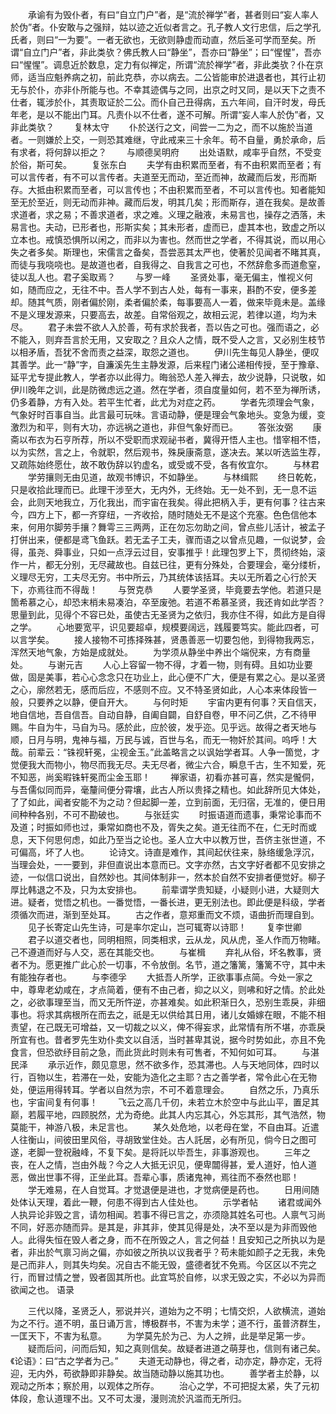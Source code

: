 <!-- { "loadSidebar": true } -->
　　承谕有为毁仆者，有曰“自立门户”者，是“流於禅学”者，甚者则曰“妄人率人於伪”者。仆安敢与之强辩，姑以迹之近似者言之。孔子教人文行忠信，后之学孔氏者，则曰“一为要”。一者无欲也，无欲则静虚而动直，然后圣可学而至矣。所谓“自立门户”者，非此类欤？佛氏教人曰“静坐”，吾亦曰“静坐”；曰“惺惺”，吾亦曰“惺惺”。调息近於数息，定力有似禅定，所谓“流於禅学”者，非此类欤？仆在京师，适当应魁养病之初，前此克恭，亦以病去。二公皆能审於进退者也，其行止初无与於仆，亦非仆所能与也。不幸其迹偶与之同，出京之时又同，是以天下之责不仕者，辄涉於仆，其责取证於二公。而仆自己丑得病，五六年间，自汗时发，母氏年老，是以不能出门耳。凡责仆以不仕者，遂不可解。所谓“妄人率人於伪”者，又非此类欤？
　　复林太守
　　仆於送行之文，间尝一二为之，而不以施於当道者。一则嫌於上交，一则恐其难继，守此戒来三十余年。苟不自量，勇於承命，后有求者，将何辞以拒之？
　　与顺德吴明府
　　出处语默，咸率乎自然，不受变於俗，斯可矣。
　　复张东白
　　夫学有由积累而至者，有不由积累而至者；有可以言传者，有不可以言传者。夫道至无而动，至近而神，故藏而后发，形而斯存。大抵由积累而至者，可以言传也；不由积累而至者，不可以言传也。知者能知至无於至近，则无动而非神。藏而后发，明其几矣；形而斯存，道在我矣。是故善求道者，求之易；不善求道者，求之难。义理之融液，未易言也，操存之洒落，未易言也。夫动，已形者也，形斯实矣；其未形者，虚而已，虚其本也，致虚之所以立本也。戒慎恐惧所以闲之，而非以为害也。然而世之学者，不得其说，而以用心失之者多矣。斯理也，宋儒言之备矣，吾尝恶其太严也，使著於见闻者不睹其真，而徒与我哓哓也。是故道也者，自我得之、自我言之可也，不然辞愈多而道愈窒，徒以乱人也。君子奚取焉？
　　与罗一峰
　　圣贤处事，毫无偏主，惟视义何如，随而应之，无往不中。吾人学不到古人处，每有一事来，斟酌不安，便多差却。随其气质，刚者偏於刚，柔者偏於柔，每事要高人一着，做来毕竟未是。盖缘不是义理发源来，只要高去，故差。自常俗观之，故相云泥，若律以道，均为未尽。
　　君子未尝不欲人入於善，苟有求於我者，吾以告之可也。强而语之，必不能入，则弃吾言於无用，又安取之？且众人之情，既不受人之言，又必别生枝节以相矛盾，吾犹不舍而责之益深，取怨之道也。
　　伊川先生每见人静坐，便叹其善学。此一“静”字，自濂溪先生主静发源，后来程门诸公递相传授，至于豫章、延平尤专提此教人，学者亦以此得力。晦翁恐人差入禅去，故少说静，只说敬，如伊川晚年之训，此是防微虑远之道。然在学者，须自度量如何，若不至为禅所诱，仍多着静，方有入处。若平生忙者，此尤为对症之药。
　　学者先须理会气象，气象好时百事自当。此言最可玩味。言语动静，便是理会气象地头。变急为缓，变激烈为和平，则有大功，亦远祸之道也，非但气象好而已。
　　答张汝弼
　　康斋以布衣为石亨所荐，所以不受职而求观祕书者，冀得开悟人主也。惜宰相不悟，以为实然，言之上，令就职，然后观书，殊戾康斋意，遂决去。某以听选监生荐，又疏陈始终愿仕，故不敢伪辞以钓虚名，或受或不受，各有攸宜尔。
　　与林君
　　学劳攘则无由见道，故观书博识，不如静坐。
　　与林缉熙
　　终日乾乾，只是收拾此理而已。此理干涉至大，无内外，无终始。无一处不到，无一息不运会，此则天地我立，万化我出，而宇宙在我矣。得此把柄入手，更有何事？往古来今，四方上下，都一齐穿纽，一齐收拾，随时随处无不是这个充塞。色色信他本来，何用尔脚劳手攘？舞雩三三两两，正在勿忘勿助之间，曾点些儿活计，被孟子打併出来，便都是鸢飞鱼跃。若无孟子工夫，骤而语之以曾点见趣，一似说梦，会得，虽尧、舜事业，只如一点浮云过目，安事推乎！此理包罗上下，贯彻终始，滚作一片，都无分别，无尽藏故也。自兹已往，更有分殊处，合要理会，毫分缕析，义理尽无穷，工夫尽无穷。书中所云，乃其统体该括耳。夫以无所着之心行於天下，亦焉往而不得哉！
　　与贺克恭
　　人要学圣贤，毕竟要去学他。若道只是箇希慕之心，却恐末梢未易凑泊，卒至废弛。若道不希慕圣贤，我还肯如此学否？思量到此，见得个不容已处，虽使古无圣贤为之依归，我亦住不得，如此方是自得之学。
　　心地要宽平，识见要超卓，规模要阔远，践履要笃实。能此四者，可以言学矣。
　　接人接物不可拣择殊甚，贤愚善恶一切要包他，到得物我两忘，浑然天地气象，方始是成就处。
　　为学须从静坐中养出个端倪来，方有商量处。
　　与谢元吉
　　人心上容留一物不得，才着一物，则有碍。且如功业要做，固是美事，若心心念念只在功业上，此心便不广大，便是有累之心。是以圣贤之心，廓然若无，感而后应，不感则不应。又不特圣贤如此，人心本来体段皆一般，只要养之以静，便自开大。
　　与何时矩
　　宇宙内更有何事？天自信天，地自信地，吾自信吾。自动自静，自阖自闢，自舒自卷，甲不问乙供，乙不待甲赐。牛自为牛，马自为马。感於此，应於彼，发乎迩。见乎远。故得之者天地与顺，日月与明，鬼神与福，万民与诚，百世与名，而无一物奸於其间。呜呼！大哉。前辈云：“铢视轩冕，尘视金玉。”此盖略言之以讽始学者耳。人争一箇觉，才觉便我大而物小，物尽而我无尽。夫无尽者，微尘六合，瞬息千古，生不知爱，死不知恶，尚奚暇铢轩冕而尘金玉耶！
　　禅家语，初看亦甚可喜，然实是儱侗，与吾儒似同而异，毫釐间便分霄壤，此古人所以贵择之精也。如此辞所见大体处，了了如此，闻者安能不为之动？但起脚一差，立到前面，无归宿，无准的，便日用间种种各别，不可不勘破也。
　　与张廷实
　　时振语道而遗事，秉常论事而不及道；时振如师也过，秉常如商也不及，胥失之矣。道无往而不在，仁无时而或息，天下何思何虑，如此乃至当之论也。圣人立大中以教万世，吾侪主张世道，不可偏高，坏了人也。
　　论诗文。诗直是难作，其间起伏往来，脉络缓急浮沉，当理会处，一一要到，非但直说出本意而已。文字亦然，古文字好者都不见安排之迹，一似信口说出，自然妙也。其间体制非一，然本於自然不安排者便觉好。柳子厚比韩退之不及，只为太安排也。
　　前辈谓学贵知疑，小疑则小进，大疑则大进。疑者，觉悟之机也。一番觉悟，一番长进，更无别法也。即此便是科级，学者须循次而进，渐到至处耳。
　　古之作者，意郑重而文不烦，语曲折而理自到。
　　见子长寄定山先生诗，可是率尔定山，岂可辄寄以诗耶！
　　复李世卿
　　君子以道交者也，同明相照，同类相求，云从龙，风从虎，圣人作而万物睹。己不遵道而好与人交，恶在其能交也。
　　与崔楫
　　弃礼从俗，坏名教事，贤者不为。愿更推广此心於一切事，不令放倒。名节，道之籓篱，籓篱不守，其中未有能独存者也。
　　与李德孚
　　大抵吾人所学，正欲事事点简。今处一家之中，尊卑老幼咸在，才点简着，便有不由己者，抑之以义，则咈和好之情。於此处之，必欲事理至当，而又无所忤逆，亦甚难矣。如此积渐日久，恐别生乖戾，非细事也。将求其病根所在而去之，祇是无以供给其日用，诸儿女婚嫁在眼，不能不相责望，在己既无可增益，又一切裁之以义，俾不得妄求，此常情有所不堪，亦乖戾所宜有也。昔者罗先生劝仆卖文以自活，当时甚卑其说，据今时势如此，亦且不免食言，但恐欲纾目前之急，而此货此时则未有可售者，不知何如可耳。
　　与湛民泽
　　承示近作，颇见意思，然不欲多作，恐其滞也。人与天地同体，四时以行，百物以生，若滞在一处，安能为造化之主耶？古之善学者，常令此心在无物处，便运用得转耳。学者以自然为宗，不可不着意理会。
　　自然之乐，乃真乐也，宇宙间复有何事！
　　飞云之高几千仞，未若立木於空中与此山平，置足其巅，若履平地，四顾脱然，尤为奇绝。此其人内忘其心，外忘其形，其气浩然，物莫能干，神游八极，未足言也。
　　某久处危地，以老母在堂，不自由耳。近遣人往衡山，间彼田里风俗，寻胡致堂住处。古人託居，必有所见，倘今日之图可遂，老脚一登祝融峰，不复下矣。是将託以毕吾生，非事游观也。
　　三年之丧，在人之情，岂由外哉？今之人大抵无识见，便卑闒得甚，爱人道好，怕人道恶，做出世事不得，正坐此耳。吾辈心事，质诸鬼神，焉往而不泰然也耶！
　　学无难易，在人自觉耳。才觉退便是进也，才觉病便是药也。
　　日用间随处体认天理，着此一鞭，何患不得到古人佳处也。
　　示学者帖
　　诸君或闻外人执异论非毁之言，请勿相闻。若事不得已言之，亦须隐其姓名可也。人禀气习尚不同，好恶亦随而异。是其是，非其非，使其见得是处，决不至以是为非而毁他人。此得失恒在毁人者之身，而不在所毁之人，言之何益！且安知己之所执以为是者，非出於气禀习尚之偏，亦如彼之所执以议我者乎？苟未能如颜子之无我，未免是己而非人，则其失均矣。况自古不能无毁，盛德者犹不免焉。今区区以不完之行，而冒过情之誉，毁者固其所也。此宜笃於自修，以求无毁之实，不必以为异而欲闻之也。
语录

　　三代以降，圣贤乏人，邪说并兴，道始为之不明；七情交炽，人欲横流，道始为之不行。道不明，虽日诵万言，博极群书，不害为未学；道不行，虽普济群生，一匡天下，不害为私意。
　　为学莫先於为己、为人之辨，此是举足第一步。
　　疑而后问，问而后知，知之真则信矣。故疑者进道之萌芽也，信则有诸己矣。《论语》：曰“古之学者为己。”
　　夫道无动静也，得之者，动亦定，静亦定，无将迎，无内外，苟欲静即非静矣。故当随动静以施其功也。
　　善学者主於静，以观动之所本；察於用，以观体之所存。
　　治心之学，不可把捉太紧，失了元初体段，愈认道理不出。又不可太漫，漫则流於汎滥而无所归。
